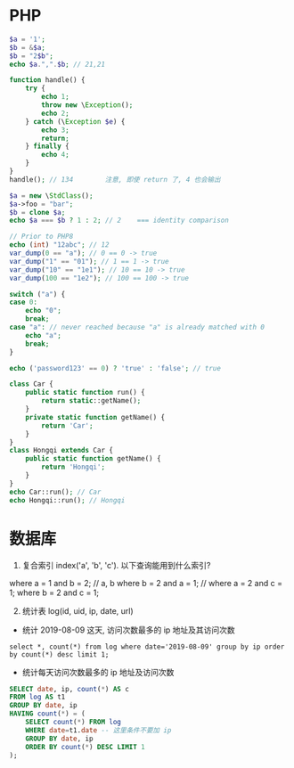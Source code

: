 # PHP

```php
$a = '1';
$b = &$a;
$b = "2$b";
echo $a.",".$b; // 21,21
```

```php
function handle() {
    try {
        echo 1;
        throw new \Exception();
        echo 2;
    } catch (\Exception $e) {
        echo 3;
        return;
    } finally {
        echo 4;
    }
}
handle(); // 134        注意, 即使 return 了, 4 也会输出
```

```php
$a = new \StdClass();
$a->foo = "bar";
$b = clone $a;
echo $a === $b ? 1 : 2; // 2    === identity comparison
```

```php
// Prior to PHP8
echo (int) "12abc"; // 12
var_dump(0 == "a"); // 0 == 0 -> true
var_dump("1" == "01"); // 1 == 1 -> true
var_dump("10" == "1e1"); // 10 == 10 -> true
var_dump(100 == "1e2"); // 100 == 100 -> true

switch ("a") {
case 0:
    echo "0";
    break;
case "a": // never reached because "a" is already matched with 0
    echo "a";
    break;
}
```

```php
echo ('password123' == 0) ? 'true' : 'false'; // true
```

```php
class Car {
    public static function run() {
        return static::getName();
    }
    private static function getName() {
        return 'Car';
    }
}
class Hongqi extends Car {
    public static function getName() {
        return 'Hongqi';
    }
}
echo Car::run(); // Car
echo Hongqi::run(); // Hongqi
```

# 数据库

1. 复合索引 index('a', 'b', 'c'). 以下查询能用到什么索引?

where a = 1 and b = 2;  // a, b
where b = 2 and a = 1;  //
where a = 2 and c = 1;
where b = 2 and c = 1;

2. 统计表 log(id, uid, ip, date, url)

- 统计 2019-08-09 这天, 访问次数最多的 ip 地址及其访问次数

`select *, count(*) from log where date='2019-08-09' group by ip order by count(*) desc limit 1;`


- 统计每天访问次数最多的 ip 地址及访问次数

```sql
SELECT date, ip, count(*) AS c
FROM log AS t1
GROUP BY date, ip
HAVING count(*) = (
    SELECT count(*) FROM log
    WHERE date=t1.date -- 这里条件不要加 ip
    GROUP BY date, ip
    ORDER BY count(*) DESC LIMIT 1
);
```
